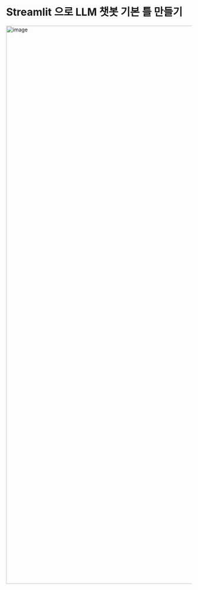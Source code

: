# Streamlit 으로 LLM 챗봇 기본 틀 만들기

<img width="1512" alt="image" src="https://github.com/user-attachments/assets/a949c86d-6ec5-4351-bc2f-7f06e96602f2">